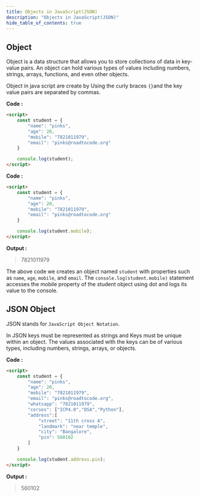 ```yaml
---
title: Objects in JavaScript(JSON)
description: "Objects in JavaScript(JSON)"
hide_table_of_contents: true
---
```


## Object

Object is a data structure that allows you to store collections of data in key-value pairs. An object can hold various types of values including numbers, strings, arrays, functions, and even other objects.

Object in java script are create by Using the curly braces `{}`and the key value pairs are separated by commas. 

**Code :**

```html
<script>
    const student = {
        "name": "pinks",
        "age": 20,
        "mobile": "7821011979",
        "email": "pinks@roadtocode.org"
    }

    console.log(student);
</script>
```

**Code :**

```html
<script>
    const student = {
        "name": "pinks",
        "age": 20,
        "mobile": "7821011979",
        "email": "pinks@roadtocode.org"
    }

    console.log(student.mobile);
</script>
```

**Output :**

>7821011979

The above code we creates an object named `student` with properties such as `name`, `age`, `mobile`, and `email`. The `console.log(student.mobile)` statement accesses the mobile property of the student object using dot and logs its value to the console.

## JSON Object 

JSON stands for `JavaScript Object Notation`.

In JSON keys must be represented as strings and Keys must be unique within an object. The values associated with the keys can be of various types, including numbers, strings, arrays, or objects.

**Code :**

```html
<script>
    const student = {
        "name": "pinks",
        "age": 20,
        "mobile": "7821011979",
        "email": "pinks@roadtocode.org",
        "whatsapp": "7821011979",
        "corses": ["ICP4.0","DSA","Python"],
        "address":[
            "street": "11th cross A",
            "landmark": "near temple",
            "city": "Bangalore",
            "pin": 560102
        ]
    }

    console.log(student.address.pin);
</script>
```

**Output :**

>560102

